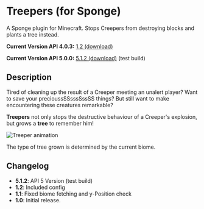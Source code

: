 # Treepers (for Sponge)
A Sponge plugin for Minecraft. Stops Creepers from destroying blocks and plants a tree instead.

**Current Version API 4.0.3:** [1.2 (download)](https://raw.githubusercontent.com/Knechtcraft/treepers-sponge/master/release/treepers-1.2.jar)

**Current Version API 5.0.0:** [5.1.2 (download)](https://raw.githubusercontent.com/Knechtcraft/treepers-sponge/master/release/treepers-5.1.2.jar) (test build)


## Description
Tired of cleaning up the result of a Creeper meeting an unalert player? Want to save your precioussSSsssSssSS things? But still want to make encountering these creatures remarkable?

**Treepers** not only stops the destructive behaviour of a Creeper's explosion, but grows a **tree** to remember him!

![Treeper animation](https://raw.githubusercontent.com/Knechtcraft/treepers-sponge/master/anim.gif)

The type of tree grown is determined by the current biome. 

## Changelog
* **5.1.2**: API 5 Version (test build)
* **1.2**: Included config
* **1.1**: Fixed biome fetching and y-Position check
* **1.0**: Initial release.

